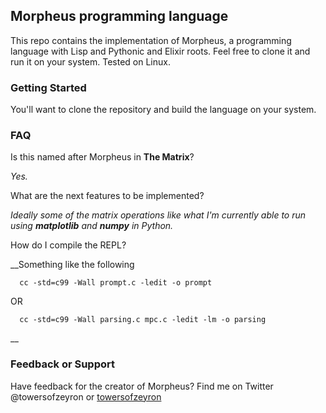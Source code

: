 ## Morpheus programming language

This repo contains the implementation of Morpheus, a programming language with Lisp and Pythonic and Elixir roots. Feel free to clone it and run it on your system. Tested on Linux.

### Getting Started

You'll want to clone the repository and build the language on your system.

### FAQ

Is this named after Morpheus in **The Matrix**?

_Yes._

What are the next features to be implemented?

_Ideally some of the matrix operations like what I'm currently able to run using **matplotlib** and **numpy** in Python._

How do I compile the REPL?

__Something like the following
  ```
    cc -std=c99 -Wall prompt.c -ledit -o prompt
  ```

  OR

  ```
    cc -std=c99 -Wall parsing.c mpc.c -ledit -lm -o parsing
  ```
__
### Feedback or Support

Have feedback for the creator of Morpheus? Find me on Twitter @towersofzeyron or
[towersofzeyron](http://towersofzeyron.com)

